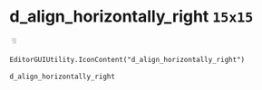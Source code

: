 # d_align_horizontally_right `15x15`
<img src="/img/d_align_horizontally_right.png" width=15 height=15>

``` CSharp
EditorGUIUtility.IconContent("d_align_horizontally_right")
```
```
d_align_horizontally_right
```
